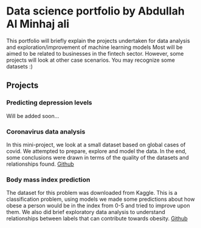 # Data science portfolio by Abdullah Al Minhaj ali

This portfolio will briefly explain the projects undertaken for data analysis and exploration/improvement of machine learning models Most will be aimed to be related to businesses in the fintech sector. However, some projects will look at other case scenarios. You may recognize some datasets :)

## Projects 

### Predicting depression levels 
Will be added soon...

### Coronavirus data analysis
In this mini-project, we look at a small dataset based on global cases of covid. We attempted to prepare, explore and model the data. In the end, some conclusions were drawn in terms of the quality of the datasets and relationships found.
[Github](https://github.com/AAMA7/Notebooks/blob/main/Notebooks/Covid_analysis.ipynb)

### Body mass index prediction
The dataset for this problem was downloaded from Kaggle. 
This is a classification problem, using models we made some predictions about how obese a person would be in the index from 0-5 and tried to improve upon them. We also did brief exploratory data analysis to understand relationships between labels that can contribute towards obesity. 
[Github](https://github.com/AAMA7/Notebooks/blob/main/Notebooks/Bodymassindex.ipynb)

